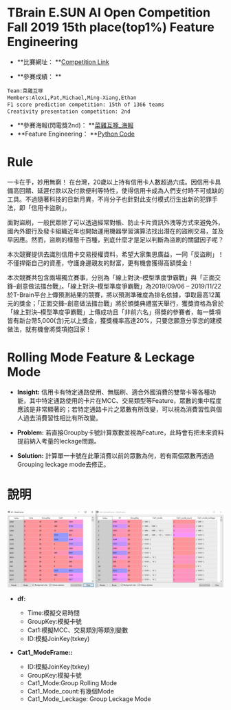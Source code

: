 TBrain E.SUN AI Open Competition Fall 2019 15th place(top1%) Feature Engineering
======================================
* **比賽網址： **[Competition Link](https://tbrain.trendmicro.com.tw/Competitions/Details/10)

* **參賽成績： **
```
Team:菜雞互啄
Members:Alexi,Pat,Michael,Ming-Xiang,Ethan
F1 score prediction competition: 15th of 1366 teams
Creativity presentation competition: 2nd
```
* **參賽海報(閃電獎2nd)： **[菜雞互啄_海報](https://github.com/CubatLin/TBrain-E.SUN-AI-Open-Competition-Fall-2019-15th-place-Feature-Engineering/blob/master/%E8%8F%9C%E9%9B%9E%E4%BA%92%E5%95%84_%E7%8E%89%E5%B1%B1%E9%8A%80%E8%A1%8C2019%E4%BA%BA%E5%B7%A5%E6%99%BA%E6%85%A7%E7%A7%8B%E5%AD%A3%E5%85%AC%E9%96%8B%E6%8C%91%E6%88%B0%E8%B3%BD%E5%85%A8%E9%96%8B%E6%B5%B7%E5%A0%B1.pdf)
* **Feature Engineering： **[Python Code](https://github.com/CubatLin/TBrain-E.SUN-AI-Open-Competition-Fall-2019-15th-place-Feature-Engineering/blob/master/%E8%8F%9C%E9%9B%9E%E4%BA%92%E5%95%84_ModeCode.py)

Rule
========
一卡在手，妙用無窮！ 在台灣，20歲以上持有信用卡人數超過六成。因信用卡具備高回饋、延遲付款以及付款便利等特性，使得信用卡成為人們支付時不可或缺的工具。不過隨著科技的日新月異，不肖分子也針對此支付模式衍生出新的犯罪手法，即「信用卡盜刷」。

面對盜刷，一般民眾除了可以透過經常對帳、防止卡片資訊外洩等方式來避免外，國內外銀行及發卡組織近年也開始運用機器學習演算法找出潛在的盜刷交易，並及早因應。然而，盜刷的樣態千百種，到底什麼才是足以判斷為盜刷的關鍵因子呢？

本次競賽提供去識別信用卡交易授權資料，希望大家集思廣益，一同「反盜刷」！不僅捍衛自己的資產，守護身邊親友的財富，更有機會獲得高額獎金！

本次競賽共包含兩場獨立賽事，分別為「線上對決–模型準度爭霸戰」與「正面交鋒–創意做法擂台戰」。「線上對決–模型準度爭霸戰」為2019/09/06 – 2019/11/22於T-Brain平台上傳預測結果的競賽，將以預測準確度為排名依據，爭取最高12萬元的獎金；「正面交鋒–創意做法擂台戰」將於頒獎典禮當天舉行，獲獎資格為曾於「線上對決–模型準度爭霸戰」上傳成功且「非前六名」得獎的參賽者，每一獎項皆有新台幣5,000(含)元以上獎金，獲獎機率高達20%，只要您願意分享您的建模做法，就有機會將獎項抱回家！

Rolling Mode Feature & Leckage Mode
==================
* **Insight:**
信用卡有特定通路使用、無腦刷、適合外國消費的雙幣卡等各種功能，其中特定通路使用的卡片在MCC、交易類型等Feature，眾數的集中程度應該是非常顯著的；若特定通路卡片之眾數有所改變，可以視為消費習性與個人過去消費習性相比有所改變。

* **Problem:**
若直接Groupby卡號計算眾數並視為Feature，此時會有把未來資料提前納入考量的leckage問題。

* **Solution:**
計算單一卡號在此筆消費以前的眾數為何，若有兩個眾數再透過Grouping leckage mode去修正。

說明
=================================================================================================
![image](https://github.com/CubatLin/TBrain-E.SUN-AI-Open-Competition-Fall-2019-15th-place-Feature-Engineering/blob/master/Mode_Demonstration.jpg)

* **df:**
  * Time:模擬交易時間
  * GroupKey:模擬卡號
  * Cat1:模擬MCC、交易類別等類別變數
  * ID:模擬JoinKey(txkey)

* **Cat1_ModeFrame::**
  * ID:模擬JoinKey(txkey)
  * GroupKey:模擬卡號
  * Cat1_Mode:Group Rolling Mode
  * Cat1_Mode_count:有幾個Mode
  * Cat1_Mode_Leckage: Group Leckage Mode
